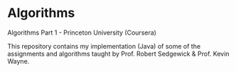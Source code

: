# Algorithms
Algorithms Part 1 - Princeton University (Coursera)

This repository contains my implementation (Java) of some of the assignments and algorithms taught by Prof. Robert Sedgewick & Prof. Kevin Wayne.  
